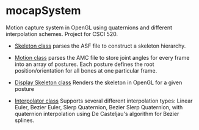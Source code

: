# mocapSystem
Motion capture system in OpenGL using quaternions and different interpolation schemes. Project for CSCI 520.


- [Skeleton class](https://github.com/meganfriedenberg/mocapSystem/blob/main/mocapSolver/skeleton.cpp) parses the ASF file to construct a skeleton hierarchy.

- [Motion class](https://github.com/meganfriedenberg/mocapSystem/blob/main/mocapSolver/motion.cpp) parses the AMC file to store joint angles for every frame into an array of postures. Each posture defines the root position/orientation for all bones at one particular frame. 

- [Display Skeleton class](https://github.com/meganfriedenberg/mocapSystem/blob/main/mocapSolver/displaySkeleton.cpp) Renders the skeleton in OpenGL for a given posture

- [Interpolator class](https://github.com/meganfriedenberg/mocapSystem/blob/main/mocapSolver/interpolator.cpp) Supports several different interpolation types: Linear Euler, Bezier Euler, Slerp Quaternion, Bezier Slerp Quaternion, with quaternion interpolation using De Casteljau's algorithm for Bezier splines.